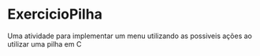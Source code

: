 # ExercicioPilha
Uma atividade para implementar um menu utilizando as possiveis ações ao utilizar uma pilha em C
